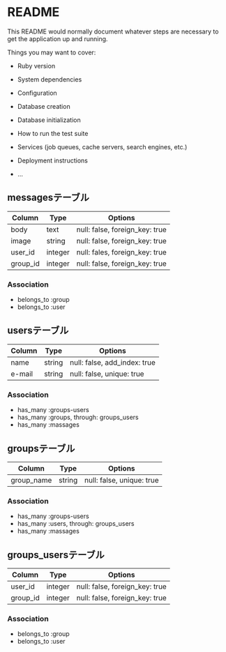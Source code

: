 # README

This README would normally document whatever steps are necessary to get the
application up and running.

Things you may want to cover:

* Ruby version

* System dependencies

* Configuration

* Database creation

* Database initialization

* How to run the test suite

* Services (job queues, cache servers, search engines, etc.)

* Deployment instructions

* ...

## messagesテーブル

|Column|Type|Options|
|------|----|-------|
|body|text|null: false, foreign_key: true|
|image|string|null: false, foreign_key: true |
|user_id|integer|null: fales, foreign_key: true|
|group_id|integer|null: false, foreign_key: true |
### Association
- belongs_to :group
- belongs_to :user


## usersテーブル

|Column|Type|Options|
|------|----|-------|
|name|string|null: false, add_index: true|
|e-mail|string|null: false, unique: true|

### Association
- has_many :groups-users
- has_many :groups, through: groups_users
- has_many :massages


## groupsテーブル

|Column|Type|Options|
|------|----|-------|
|group_name|string|null: false, unique: true|

### Association
- has_many :groups-users
- has_many :users, through: groups_users
- has_many :massages


## groups_usersテーブル

|Column|Type|Options|
|------|----|-------|
|user_id|integer|null: false, foreign_key: true|
|group_id|integer|null: false, foreign_key: true|

### Association
- belongs_to :group
- belongs_to :user